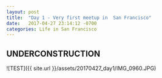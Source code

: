 ```yaml
---
layout: post
title:  "Day 1 - Very first meetup in  San Francisco"
date:   2017-04-27 23:14:12 -0700
categories: Life in San Francisco
---
```

## UNDERCONSTRUCTION




![TEST]({{ site.url }}/assets/20170427_day1/IMG_0960.JPG)
